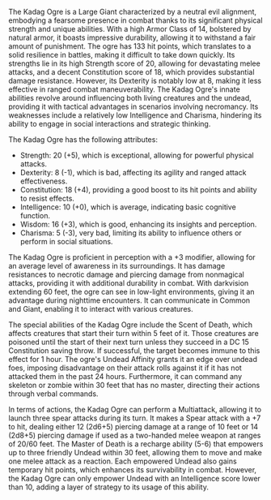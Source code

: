 The Kadag Ogre is a Large Giant characterized by a neutral evil alignment, embodying a fearsome presence in combat thanks to its significant physical strength and unique abilities. With a high Armor Class of 14, bolstered by natural armor, it boasts impressive durability, allowing it to withstand a fair amount of punishment. The ogre has 133 hit points, which translates to a solid resilience in battles, making it difficult to take down quickly. Its strengths lie in its high Strength score of 20, allowing for devastating melee attacks, and a decent Constitution score of 18, which provides substantial damage resistance. However, its Dexterity is notably low at 8, making it less effective in ranged combat maneuverability. The Kadag Ogre's innate abilities revolve around influencing both living creatures and the undead, providing it with tactical advantages in scenarios involving necromancy. Its weaknesses include a relatively low Intelligence and Charisma, hindering its ability to engage in social interactions and strategic thinking.

The Kadag Ogre has the following attributes: 
- Strength: 20 (+5), which is exceptional, allowing for powerful physical attacks. 
- Dexterity: 8 (-1), which is bad, affecting its agility and ranged attack effectiveness. 
- Constitution: 18 (+4), providing a good boost to its hit points and ability to resist effects. 
- Intelligence: 10 (+0), which is average, indicating basic cognitive function. 
- Wisdom: 16 (+3), which is good, enhancing its insights and perception. 
- Charisma: 5 (-3), very bad, limiting its ability to influence others or perform in social situations. 

The Kadag Ogre is proficient in perception with a +3 modifier, allowing for an average level of awareness in its surroundings. It has damage resistances to necrotic damage and piercing damage from nonmagical attacks, providing it with additional durability in combat. With darkvision extending 60 feet, the ogre can see in low-light environments, giving it an advantage during nighttime encounters. It can communicate in Common and Giant, enabling it to interact with various creatures.

The special abilities of the Kadag Ogre include the Scent of Death, which affects creatures that start their turn within 5 feet of it. Those creatures are poisoned until the start of their next turn unless they succeed in a DC 15 Constitution saving throw. If successful, the target becomes immune to this effect for 1 hour. The ogre's Undead Affinity grants it an edge over undead foes, imposing disadvantage on their attack rolls against it if it has not attacked them in the past 24 hours. Furthermore, it can command any skeleton or zombie within 30 feet that has no master, directing their actions through verbal commands.

In terms of actions, the Kadag Ogre can perform a Multiattack, allowing it to launch three spear attacks during its turn. It makes a Spear attack with a +7 to hit, dealing either 12 (2d6+5) piercing damage at a range of 10 feet or 14 (2d8+5) piercing damage if used as a two-handed melee weapon at ranges of 20/60 feet. The Master of Death is a recharge ability (5-6) that empowers up to three friendly Undead within 30 feet, allowing them to move and make one melee attack as a reaction. Each empowered Undead also gains temporary hit points, which enhances its survivability in combat. However, the Kadag Ogre can only empower Undead with an Intelligence score lower than 10, adding a layer of strategy to its usage of this ability.
